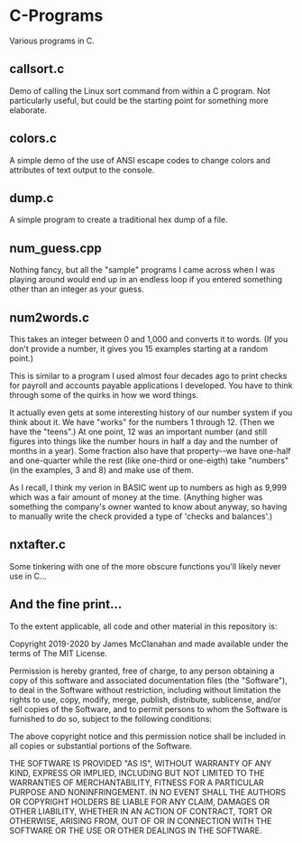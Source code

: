 # C-Programs

Various programs in C.


## callsort.c

Demo of calling the Linux sort command from within a C program. Not particularly useful, but could be the starting point for something more elaborate.


## colors.c

A simple demo of the use of ANSI escape codes to change colors and attributes of text output to the console.


## dump.c

A simple program to create a traditional hex dump of a file. 


## num_guess.cpp

Nothing fancy, but all the "sample" programs I came across when I was playing around would end up in an endless loop if you entered something other than an integer as your guess.


## num2words.c

This takes an integer between 0 and 1,000 and converts it to words. (If you don't provide a number, it gives you 15 examples starting at a random point.)

This is similar to a program I used almost four decades ago to print checks for payroll and accounts payable applications I developed. You have to think through some of the quirks in how we word things.

It actually even gets at some interesting history of our number system if you think about it. We have "works" for the numbers 1 through 12. (Then we have the "teens".) At one point, 12 was an important number (and still figures into things like the number hours in half a day and the number of months in a year). Some fraction also have that property--we have one-half and one-quarter while the rest (like one-third or one-eigth) take "numbers" (in the examples, 3 and 8) and make use of them.

As I recall, I think my verion in BASIC went up to numbers as high as 9,999 which was a fair amount of money at the time. (Anything higher was something the company's owner wanted to know about anyway, so having to manually write the check provided a type of 'checks and balances'.)


## nxtafter.c

Some tinkering with one of the more obscure functions you'll likely never use in C...


## And the fine print...
To the extent applicable, all code and other material in this repository is:

Copyright 2019-2020 by James McClanahan and made available under the terms of The MIT License.

Permission is hereby granted, free of charge, to any person obtaining a copy of this software and associated documentation files (the "Software"), to deal in the Software without restriction, including without limitation the rights to use, copy, modify, merge, publish, distribute, sublicense, and/or sell copies of the Software, and to permit persons to whom the Software is furnished to do so, subject to the following conditions:

The above copyright notice and this permission notice shall be included in all copies or substantial portions of the Software.

THE SOFTWARE IS PROVIDED "AS IS", WITHOUT WARRANTY OF ANY KIND, EXPRESS OR IMPLIED, INCLUDING BUT NOT LIMITED TO THE WARRANTIES OF MERCHANTABILITY, FITNESS FOR A PARTICULAR PURPOSE AND NONINFRINGEMENT. IN NO EVENT SHALL THE AUTHORS OR COPYRIGHT HOLDERS BE LIABLE FOR ANY CLAIM, DAMAGES OR OTHER LIABILITY, WHETHER IN AN ACTION OF CONTRACT, TORT OR OTHERWISE, ARISING FROM, OUT OF OR IN CONNECTION WITH THE SOFTWARE OR THE USE OR OTHER DEALINGS IN THE SOFTWARE.
